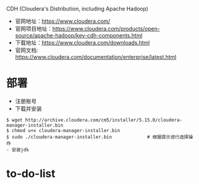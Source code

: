 CDH (Cloudera's Distribution, including Apache Hadoop)
- 官网地址：https://www.cloudera.com/
- 官网项目地址：https://www.cloudera.com/products/open-source/apache-hadoop/key-cdh-components.html
- 下载地址：https://www.cloudera.com/downloads.html
- 官网文档: https://www.cloudera.com/documentation/enterprise/latest.html

# 部署
- 注册账号
- 下载并安装
```
$ wget http://archive.cloudera.com/cm5/installer/5.15.0/cloudera-manager-installer.bin
$ chmod u+x cloudera-manager-installer.bin
$ sudo ./cloudera-manager-installer.bin             # 根据提示进行选择操作
- 安装jdk

```
# to-do-list
